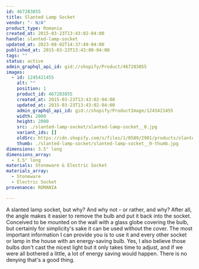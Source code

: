 ```yaml
---
id: 467283855
title: Slanted Lamp Socket
vendor: "- N/A"
product_type: Romania
created_at: 2015-03-23T13:43:02-04:00
handle: slanted-lamp-socket
updated_at: 2023-08-02T14:37:49-04:00
published_at: 2015-03-23T13:43:00-04:00
tags: ""
status: active
admin_graphql_api_id: gid://shopify/Product/467283855
images:
  - id: 1245421455
    alt: ""
    position: 1
    product_id: 467283855
    created_at: 2015-03-23T13:43:02-04:00
    updated_at: 2015-03-23T13:43:02-04:00
    admin_graphql_api_id: gid://shopify/ProductImage/1245421455
    width: 2000
    height: 2000
    src: ./slanted-lamp-socket/slanted-lamp-socket__0.jpg
    variant_ids: []
    oldSrc: https://cdn.shopify.com/s/files/1/0589/2901/products/slanted_lamp_socket.jpeg?v=1427132582
    thumb: ./slanted-lamp-socket/slanted-lamp-socket__0-thumb.jpg
dimensions: 3.5" long
dimensions_array:
  - 3.5" long
materials: Stoneware & Electric Socket
materials_array:
  - Stoneware
  - Electric Socket
provenance: ROMANIA

---
```


A slanted lamp socket, but why? And why not - or rather, and why? After all, the angle makes it easier to remove the bulb and put it back into the socket. Conceived to be mounted on the wall with a glass globe covering the bulb, but certainly for simplicity's sake it can be used without the cover. The most important information I can provide you is to use it and every other socket or lamp in the house with an energy-saving bulb. Yes, I also believe those bulbs don't cast the nicest light but it only takes time to adjust, and if we were all bothered a little, a lot of energy saving would happen. There is no denying that's a good thing.